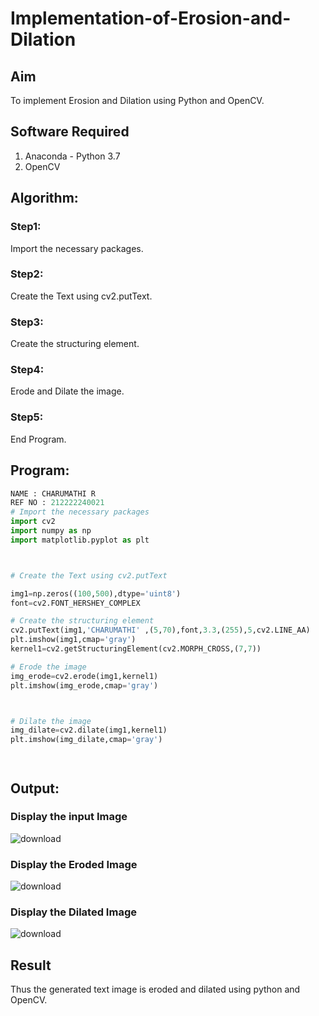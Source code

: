# Implementation-of-Erosion-and-Dilation
## Aim
To implement Erosion and Dilation using Python and OpenCV.
## Software Required
1. Anaconda - Python 3.7
2. OpenCV
## Algorithm:
### Step1:
Import the necessary packages.


### Step2:
Create the Text using cv2.putText.

### Step3:
Create the structuring element.

### Step4:
Erode and Dilate the image.

### Step5:
End Program.

 
## Program:

``` Python
NAME : CHARUMATHI R
REF NO : 212222240021
# Import the necessary packages
import cv2
import numpy as np
import matplotlib.pyplot as plt



# Create the Text using cv2.putText

img1=np.zeros((100,500),dtype='uint8')
font=cv2.FONT_HERSHEY_COMPLEX

# Create the structuring element
cv2.putText(img1,'CHARUMATHI' ,(5,70),font,3.3,(255),5,cv2.LINE_AA)
plt.imshow(img1,cmap='gray')
kernel1=cv2.getStructuringElement(cv2.MORPH_CROSS,(7,7))

# Erode the image
img_erode=cv2.erode(img1,kernel1)
plt.imshow(img_erode,cmap='gray')



# Dilate the image
img_dilate=cv2.dilate(img1,kernel1)
plt.imshow(img_dilate,cmap='gray')




```
## Output:

### Display the input Image
![download](https://github.com/charumathiramesh/Implementation-of-Erosion-and-Dilation/assets/120204455/33499d00-a375-4aa4-a4f1-0c1171e9e08b)


### Display the Eroded Image
![download](https://github.com/charumathiramesh/Implementation-of-Erosion-and-Dilation/assets/120204455/4698293e-0849-49e7-9cea-53845512c267)

### Display the Dilated Image

![download](https://github.com/charumathiramesh/Implementation-of-Erosion-and-Dilation/assets/120204455/82ecb8d4-c048-46d3-b97f-6386384a0fc4)

## Result
Thus the generated text image is eroded and dilated using python and OpenCV.
